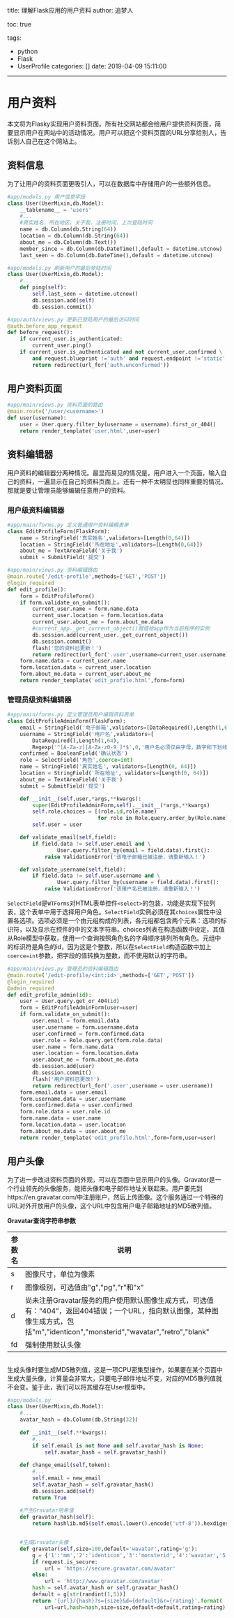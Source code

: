title: 理解Flask应用的用户资料
author: 追梦人

toc: true

tags:

  - python
  - Flask
  - UserProfile
categories: []
date: 2019-04-09 15:11:00

---

# 用户资料

本文将为Flasky实现用户资料页面。所有社交网站都会给用户提供资料页面，简要显示用户在网站中的活动情况。用户可以把这个资料页面的URL分享给别人，告诉别人自己在这个网站上。

<!-- more -->

## 资料信息

为了让用户的资料页面更吸引人，可以在数据库中存储用户的一些额外信息。

```python
#app/models.py 用户信息字段
class User(UserMixin,db.Model):
    __tablename__ = 'users'
    #...
    #真实姓名，所在地区，关于我，注册时间，上次登陆时间
    name = db.Column(db.String(64))
    location = db.Column(db.String(64))
    about_me = db.Column(db.Text())
    member_since = db.Column(db.DateTime(),default = datetime.utcnow)
    last_seen = db.Column(db.DateTime(),default = datetime.utcnow)
```

```python
#app/models.py 刷新用户的最后登陆时间
class User(UserMixin,db.Model):
    #...
    def ping(self):
        self.last_seen = datetime.utcnow()
        db.session.add(self)
        db.session.commit()
```

```python
#app/auth/views.py 更新已登陆用户的最后访问时间
@auth.before_app_request
def before_request():
    if current_user.is_authenticated:
        current_user.ping()
    if current_user.is_authenticated and not current_user.confirmed \
        and request.blueprint !='auth' and request.endpoint !='static':
        return redirect(url_for('auth.unconfirmed'))
```

## 用户资料页面

```python
#app/main/views.py 资料页面的路由
@main.route('/user/<username>')
def user(username):
    user = User.query.filter_by(username = username).first_or_404()
    return render_template('user.html',user=user)
```

## 资料编辑器

用户资料的编辑器分两种情况。最显而易见的情况是，用户进入一个页面，输入自己的资料，一遍显示在自己的资料页面上。还有一种不太明显也同样重要的情况，那就是要让管理员能够编辑任意用户的资料。

### 用户级资料编辑器

```python
#app/main/forms.py 定义普通用户资料编辑表单
class EditProfileForm(FlaskForm):
    name = StringField('真实姓名',validators=[Length(0,64)])
    location = StringField('所在地址',validators=[Length(0,64)])
    about_me = TextAreaField('关于我')
    submit = SubmitField('提交')
```

```python
#app/main/views.py 资料编辑路由
@main.route('/edit-profile',methods=['GET','POST'])
@login_required
def edit_profile():
    form = EditProfileForm()
    if form.validate_on_submit():
        current_user.name = form.name.data
        current_user.location = form.location.data
        current_user.about_me = form.about_me.data
        #current_app._get_current_object()赋值给app作为当前程序的实例
        db.session.add(current_user._get_current_object())
        db.session.commit()
        flash('您的资料已更新！')
        return redirect(url_for('.user',username=current_user.username))
    form.name.data = current_user.name
    form.location.data = current_user.location
    form.about_me.data = current_user.about_me
    return render_template('edit_profile.html',form=form)
```

### 管理员级资料编辑器

```python
#app/main/forms.py 定义管理员用户编辑资料表单
class EditProfileAdminForm(FlaskForm):
    email = StringField('电子邮箱',validators=[DataRequired(),Length(1,64),Email()])
    username = StringField('用户名',validators=[
        DataRequired(),Length(1,64),
        Regexp('^[A-Za-z][A-Za-z0-9_]*$',0,'用户名必须仅由字母，数字和下划线组成')])
    confirmed = BooleanField('确认状态')
    role = SelectField('角色',coerce=int)
    name = StringField('真实姓名', validators=[Length(0, 64)])
    location = StringField('所在地址', validators=[Length(0, 64)])
    about_me = TextAreaField('关于我')
    submit = SubmitField('提交')

    def __init__(self,user,*args,**kwargs):
        super(EditProfileAdminForm,self).__init__(*args,**kwargs)
        self.role.choices = [(role.id,role.name)
                             for role in Role.query.order_by(Role.name).all()]
        self.user = user

    def validate_email(self,field):
        if field.data != self.user.email and \
        		User.query.filter_by(email = field.data).first():
            raise ValidationError('该电子邮箱已被注册，请重新输入！')

    def validate_username(self,field):
        if field.data != self.user.username and \
       		 	User.query.filter_by(username = field.data).first():
            raise ValidationError('该用户名已被注册，请重新输入！')
```

`SelectField`是`WTForms`对HTML表单控件`<select>`的包装，功能是实现下拉列表，这个表单中用于选择用户角色。`SelectField`实例必须在其`choices`属性中设置各选项。选项必须是一个由元组构成的列表，各元组都包含两个元素：选项的标识符，以及显示在控件的中的文本字符串。choices列表在构造函数中设定，其值从Role模型中获取，使用一个查询按照角色名的字母顺序排列所有角色。元组中的标识符是角色的id，因为这是个整数，所以在`SelectField`构造函数中加上`coerce=int`参数，把字段的值转换为整数，而不使用默认的字符串。

```Python
#app/main/views.py 管理员的资料编辑路由
@main.route('/edit-profile/<int:id>',methods=['GET','POST'])
@login_required
@admin_required
def edit_profile_admin(id):
    user = User.query.get_or_404(id)
    form = EditProfileAdminForm(user=user)
    if form.validate_on_submit():
        user.email = form.email.data
        user.username = form.username.data
        user.confirmed = form.confirmed.data
        user.role = Role.query.get(form.role.data)
        user.name = form.name.data
        user.location = form.location.data
        user.about_me = form.about_me.data
        db.session.add(user)
        db.session.commit()
        flash('用户资料已更改!')
        return redirect(url_for('.user',username = user.username))
    form.email.data = user.email
    form.username.data = user.username
    form.confirmed.data = user.confirmed
    form.role.data = user.role.id
    form.name.data = user.name
    form.location.data = user.location
    form.about_me.data = user.about_me
    return render_template('edit_profile.html',form=form,user=user)
```

## 用户头像

为了进一步改进资料页面的外观，可以在页面中显示用户的头像。Gravator是一个行业领先的头像服务，能把头像和电子邮件地址关联起来。用户要先到https://en.gravatar.com/中注册账户，然后上传图像。这个服务通过一个特殊的URL对外开放用户的头像，这个URL中包含用户电子邮箱地址的MD5散列值。

**Gravatar查询字符串参数**

| 参数名 | 说明                                                         |
| ------ | ------------------------------------------------------------ |
| s      | 图像尺寸，单位为像素                                         |
| r      | 图像级别，可选值由"g","pg","r"和"x"                          |
| d      | 尚未注册Gravatar服务的用户使用默认图像生成方式，可选值有：“404”，返回404错误；一个URL，指向默认图像，某种图像生成方式，包括"m","identicon","monsterid","wavatar","retro","blank" |
| fd     | 强制使用默认头像                                             |

```python

```

生成头像时要生成MD5散列值，这是一项CPU密集型操作，如果要在某个页面中生成大量头像，计算量会非常大，只要电子邮件地址不变，对应的MD5散列值就不会变。鉴于此，我们可以将其缓存在User模型中。

```python
#app/models.py 
class User(UserMixin,db.Model):
    #...
    avatar_hash = db.Column(db.String(32))
    
    def __init__(self.**kwargs):
        #...
        if self.email is not None and self.avatar_hash is None:
            self.avatar_hash = self.gravatar_hash()
            
    def change_email(self,token):
        #...
        self.email = new_email
        self.avatar_hash = self.gravatar_hash()
        db.session.add(self)
        return True
    
    #产生Gravatar哈希值
    def gravatar_hash(self):
        return hashlib.md5(self.email.lower().encode('utf-8')).hexdigest()


    #生成Gravatar头像
    def gravatar(self,size=100,default='wavatar',rating='g'):
        g = {'1':'mm','2':'identicon','3':'monsterid','4':'wavatar','5':'retro'}
        if request.is_secure:
            url = 'https://secure.gravatar.com/avatar'
        else:
            url = 'http://www.gravatar.com/avatar'
        hash = self.avatar_hash or self.gravatar_hash()
        default = g[str(randint(1,5))]
        return '{url}/{hash}?s={size}&d={default}&r={rating}'.format(
            url=url,hash=hash,size=size,default=default,rating=rating)
```

